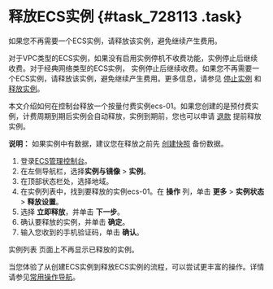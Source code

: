 # 释放ECS实例 {#task_728113 .task}

如果您不再需要一个ECS实例，请释放该实例，避免继续产生费用。

对于VPC类型的ECS实例，如果没有启用实例停机不收费功能，实例停止后继续收费。对于经典网络类型的ECS实例， 实例停止后继续收费。如果您不再需要一个ECS实例，请释放该实例，避免继续产生费用。更多信息，请参见 [停止实例](../cn.zh-CN/实例/管理实例/启动和停止实例.md#section_fdq_nsl_xdb) 和 [释放实例](../cn.zh-CN/实例/管理实例/释放实例.md#)。

本文介绍如何在控制台释放一个按量付费实例ecs-01。如果您创建的是预付费实例，计费周期到期后实例会自动释放，实例到期前，您也可以申请 [退款](https://help.aliyun.com/document_detail/37096.html) 提前释放实例。

**说明：** 如果实例中有数据，建议您在释放之前先 [创建快照](../cn.zh-CN/快照/使用快照/创建快照.md#) 备份数据。

1.  登录[ECS管理控制台](https://ecs.console.aliyun.com)。
2.  在左侧导航栏，选择**实例与镜像** \> **实例**。
3.  在顶部状态栏处，选择地域。
4.  在实例列表中，找到要释放的实例ecs-01。在 **操作** 列，单击 **更多** \> **实例状态** \> **释放设置**。
5.  选择 **立即释放**，并单击 **下一步**。
6.  确认要释放的实例，并单击 **确定**。
7.  输入您收到的手机验证码，单击 **确认**。

实例列表 页面上不再显示已释放的实例。

当您体验了从创建ECS实例到释放ECS实例的流程，可以尝试更丰富的操作。详情请参见[常用操作导航](cn.zh-CN/个人版快速入门/623常用操作导航.md#)。

